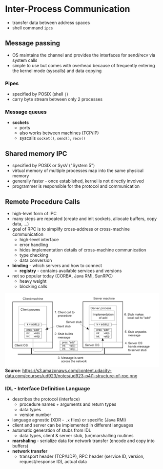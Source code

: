# Inter-Process Communication
- transfer data between address spaces
- shell command `ipcs`

## Message passing
- OS maintains the channel and provides the interfaces for send/recv via system calls
- simple to use but comes with overhead because of frequently entering the kernel mode (syscalls) and data copying

### Pipes
- specified by POSIX (shell `|`)
- carry byte stream between only 2 processes

### Message queues
- **sockets**
    - ports
    - also works between machines (TCP/IP)
    - syscalls `socket()`, `send()`, `recv()`

## Shared memory IPC
- specified by POSIX or SysV ("System 5")
- virtual memory of multiple processes map into the same physical memory
- generally faster - once established, kernel is not directly involved
- programmer is responsible for the protocol and communication

## Remote Procedure Calls
- high-level form of IPC
- many steps are repeated (create and init sockets, allocate buffers, copy data, ...)
- goal of RPC is to simplify cross-address or cross-machine communication
    - high-level interface
    - error handling
    - hides implementation details of cross-machine communication
    - type checking
    - data conversion
- **binding** - which servers and how to connect
    - **registry** - contains available services and versions
- not so popular today (CORBA, Java RMI, SunRPC)
    - heavy weight
    - blocking calls

![](_img/ud923-p4l1-structure-of-rpc.png)
**Source**: https://s3.amazonaws.com/content.udacity-data.com/courses/ud923/notes/ud923-p4l1-structure-of-rpc.png

### IDL - Interface Definition Language
- describes the protocol (interface)
    - procedure names + arguments and return types
    - data types
    - version number
- language agnostic (XDR - `.x` files) or specific (Java RMI)
- client and server can be implemented in different languages
- automatic generation of stubs from IDL
    - data types, client & server stub, (un)marshalling routines
- **marshaling** - serialize data for network transfer (encode and copy into buffers)
- **network transfer**
    - transport header (TCP/UDP), RPC header (service ID, version, request/response ID), actual data